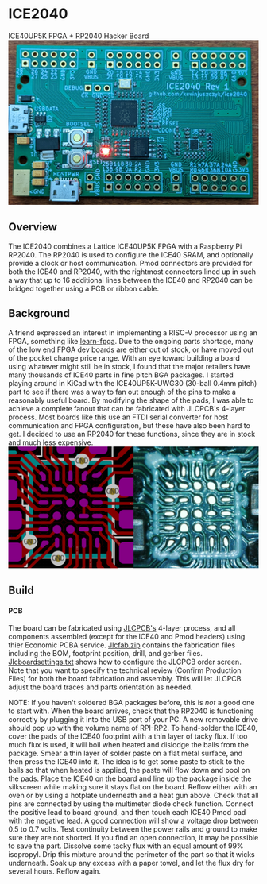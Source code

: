 # ICE2040
ICE40UP5K FPGA + RP2040 Hacker Board
![ice2040](./doc/ice2040.jpg)

## Overview
The ICE2040 combines a Lattice ICE40UP5K FPGA with a Raspberry Pi RP2040. The RP2040 is used to configure the ICE40 SRAM, and optionally provide a clock or host communication. Pmod connectors are provided for both the ICE40 and RP2040, with the rightmost connectors lined up in such a way that up to 16 additional lines between the ICE40 and RP2040 can be bridged together using a PCB or ribbon cable.

## Background
A friend expressed an interest in implementing a RISC-V processor using an FPGA, something like [learn-fpga](https://github.com/BrunoLevy/learn-fpga/blob/master/FemtoRV/TUTORIALS/FROM_BLINKER_TO_RISCV/README.md). Due to the ongoing parts shortage, many of the low end FPGA dev boards are either out of stock, or have moved out of the pocket change price range. With an eye toward building a board using whatever might still be in stock, I found that the major retailers have many thousands of ICE40 parts in fine pitch BGA packages. I started playing around in KiCad with the ICE40UP5K-UWG30 (30-ball 0.4mm pitch) part to see if there was a way to fan out enough of the pins to make a reasonably useful board. By modifying the shape of the pads, I was able to achieve a complete fanout that can be fabricated with JLCPCB's 4-layer process. Most boards like this use an FTDI serial converter for host communication and FPGA configuration, but these have also been hard to get. I decided to use an RP2040 for these functions, since they are in stock and much less expensive. 
![ice2040footprint](./doc/ice2040footprint.png)

## Build
#### PCB
The board can be fabricated using [JLCPCB's](https://jlcpcb.com/) 4-layer process, and all components assembled (except for the ICE40 and Pmod headers) using thier Economic PCBA service. [Jlcfab.zip](./kicad/jlcfab.zip) contains the fabrication files including the BOM, footprint position, drill, and gerber files. [Jlcboardsettings.txt](./kicad/jlcboardsettings.txt) shows how to configure the JLCPCB order screen. Note that you want to specify the technical review (Confirm Production Files) for both the board fabrication and assembly. This will let JLCPCB adjust the board traces and parts orientation as needed.

NOTE: If you haven't soldered BGA packages before, this is *not* a good one to start with.
When the board arrives, check that the RP2040 is functioning correctly by plugging it into the USB port of your PC. A new removable drive should pop up with the volume name of RPI-RP2. 
To hand-solder the ICE40, cover the pads of the ICE40 footprint with a thin layer of tacky flux. If too much flux is used, it will boil when heated and dislodge the balls from the package. Smear a thin layer of solder paste on a flat metal surface, and then press the ICE40 into it. The idea is to get some paste to stick to the balls so that when heated is applied, the paste will flow down and pool on the pads. 
Place the ICE40 on the board and line up the package inside the silkscreen while making sure it stays flat on the board. Reflow either with an oven or by using a hotplate underneath and a heat gun above. 
Check that all pins are connected by using the multimeter diode check function. Connect the positive lead to board ground, and then touch each ICE40 Pmod pad with the negative lead. A good connection will show a voltage drop between 0.5 to 0.7 volts. Test continuity between the power rails and ground to make sure they are not shorted. 
If you find an open connection, it may be possible to save the part. Dissolve some tacky flux with an equal amount of 99% isopropyl. Drip this mixture around the perimeter of the part so that it wicks underneath. Soak up any excess with a paper towel, and let the flux dry for several hours. Reflow again.
